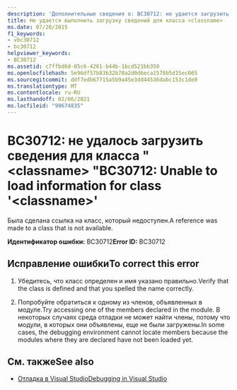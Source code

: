```yaml
---
description: 'Дополнительные сведения о: BC30712: не удается загрузить сведения для класса "<classname>'
title: Не удается выполнить загрузку сведений для класса <classname>
ms.date: 07/20/2015
f1_keywords:
- vbc30712
- bc30712
helpviewer_keywords:
- BC30712
ms.assetid: c7ffbd6d-05c6-4261-b44b-1bcd521bb350
ms.openlocfilehash: 5e96df57b83b32b70a2d0d6eca1578b5d15ec065
ms.sourcegitcommit: ddf7edb67715a5b9a45e3dd44536dabc153c1de0
ms.translationtype: MT
ms.contentlocale: ru-RU
ms.lasthandoff: 02/06/2021
ms.locfileid: "99674835"
---
```

# <a name="bc30712-unable-to-load-information-for-class-classname"></a><span data-ttu-id="ccdf4-103">BC30712: не удалось загрузить сведения для класса " \<classname> "</span><span class="sxs-lookup"><span data-stu-id="ccdf4-103">BC30712: Unable to load information for class '\<classname>'</span></span>

<span data-ttu-id="ccdf4-104">Была сделана ссылка на класс, который недоступен.</span><span class="sxs-lookup"><span data-stu-id="ccdf4-104">A reference was made to a class that is not available.</span></span>

 <span data-ttu-id="ccdf4-105">**Идентификатор ошибки:** BC30712</span><span class="sxs-lookup"><span data-stu-id="ccdf4-105">**Error ID:** BC30712</span></span>

## <a name="to-correct-this-error"></a><span data-ttu-id="ccdf4-106">Исправление ошибки</span><span class="sxs-lookup"><span data-stu-id="ccdf4-106">To correct this error</span></span>

1. <span data-ttu-id="ccdf4-107">Убедитесь, что класс определен и имя указано правильно.</span><span class="sxs-lookup"><span data-stu-id="ccdf4-107">Verify that the class is defined and that you spelled the name correctly.</span></span>

2. <span data-ttu-id="ccdf4-108">Попробуйте обратиться к одному из членов, объявленных в модуле.</span><span class="sxs-lookup"><span data-stu-id="ccdf4-108">Try accessing one of the members declared in the module.</span></span> <span data-ttu-id="ccdf4-109">В некоторых случаях среда отладки не может найти члены, потому что модули, в которых они объявлены, еще не были загружены.</span><span class="sxs-lookup"><span data-stu-id="ccdf4-109">In some cases, the debugging environment cannot locate members because the modules where they are declared have not been loaded yet.</span></span>

## <a name="see-also"></a><span data-ttu-id="ccdf4-110">См. также</span><span class="sxs-lookup"><span data-stu-id="ccdf4-110">See also</span></span>

- [<span data-ttu-id="ccdf4-111">Отладка в Visual Studio</span><span class="sxs-lookup"><span data-stu-id="ccdf4-111">Debugging in Visual Studio</span></span>](/visualstudio/debugger/debugger-feature-tour)

